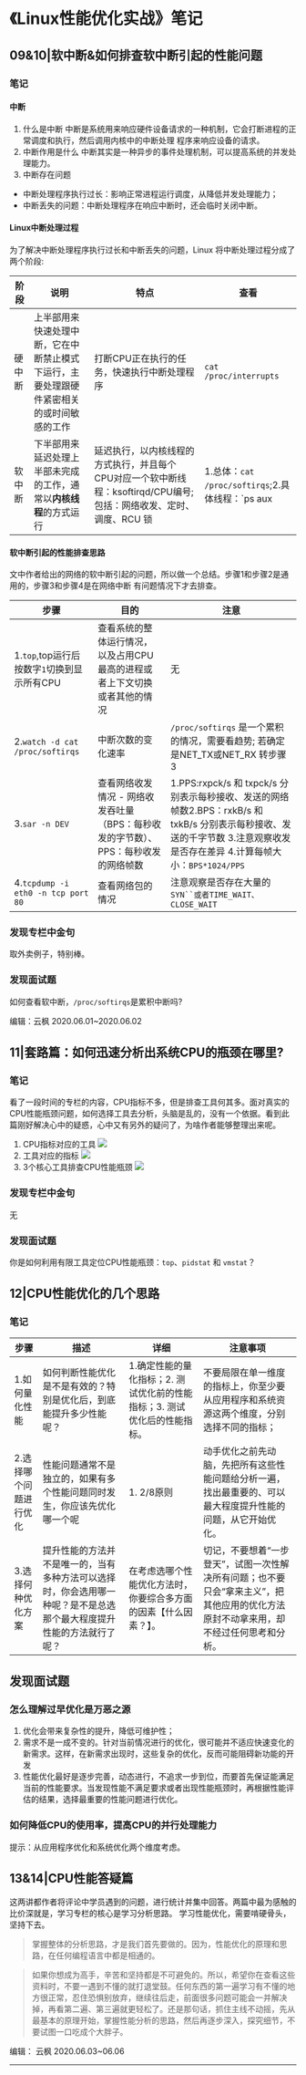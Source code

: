 # 《Linux性能优化实战》笔记

## 09&10|软中断&如何排查软中断引起的性能问题

### 笔记

#### 中断

1. 什么是中断
中断是系统用来响应硬件设备请求的一种机制，它会打断进程的正常调度和执行，然后调用内核中的中断处理
程序来响应设备的请求。
2. 中断作用是什么
中断其实是一种异步的事件处理机制，可以提高系统的并发处理能力。
3. 中断存在问题
  
- 中断处理程序执行过长：影响正常进程运行调度，从降低并发处理能力；
- 中断丢失的问题：中断处理程序在响应中断时，还会临时关闭中断。

#### Linux中断处理过程

  为了解决中断处理程序执行过长和中断丢失的问题，Linux 将中断处理过程分成了两个阶段:

阶段| 说明 | 特点| 查看
---------|----------|---------|---------
 硬中断 |上半部用来快速处理中断，它在中断禁止模式下运行，主要处理跟硬件紧密相关的或时间敏感的工作| 打断CPU正在执行的任务，快速执行中断处理程序|`cat /proc/interrupts`
 软中断 |下半部用来延迟处理上半部未完成的工作，通常以**内核线程**的方式运行|延迟执行，以内核线程的方式执行，并且每个CPU对应一个软中断线程：ksoftirqd/CPU编号;包括：网络收发、定时、调度、RCU 锁|1.总体：`cat /proc/softirqs`;2.具体线程：`ps aux | grep softirq`【注意里面的10中中断类型，以及不同CPU之间的差异】

#### 软中断引起的性能排查思路

文中作者给出的网络的软中断引起的问题，所以做一个总结。步骤1和步骤2是通用的，步骤3和步骤4是在网络中断
有问题情况下才去排查。

步骤|目的|注意
----|-----|------
1.`top`,top运行后按数字`1`切换到显示所有CPU|查看系统的整体运行情况，以及占用CPU最高的进程或者上下文切换或者其他的情况|无 
2.`watch -d cat /proc/softirqs`|中断次数的变化速率|`/proc/softirqs` 是一个累积的情况，需要看趋势; 若确定是NET_TX或NET_RX 转步骤 3 
3.`sar -n DEV`|查看网络收发情况 - 网络收发吞吐量（BPS：每秒收发的字节数）、PPS：每秒收发的网络帧数|1.PPS:rxpck/s 和 txpck/s 分别表示每秒接收、发送的网络帧数2.BPS：rxkB/s 和 txkB/s 分别表示每秒接收、发送的千字节数 3.注意观察收发是否存在差异 4.计算每帧大小：`BPS*1024/PPS`
4.`tcpdump -i eth0 -n tcp port 80`|查看网络包的情况|注意观察是否存在大量的`SYN``或者TIME_WAIT、CLOSE_WAIT`

### 发现专栏中金句

取外卖例子，特别棒。

### 发现面试题

如何查看软中断，`/proc/softirqs`是累积中断吗?

编辑：云枫 2020.06.01~2020.06.02

## 11|套路篇：如何迅速分析出系统CPU的瓶颈在哪里?

### 笔记

看了一段时间的专栏的内容，CPU指标不多，但是排查工具何其多。面对真实的CPU性能瓶颈问题，如何选择工具去分析，头脑是乱的，没有一个依据。看到此篇刚好解决心中的疑惑，心中又有另外的疑问了，为啥作者能够整理出来呢。

1. CPU指标对应的工具
![](../image/cpu_index_tool.png)
2. 工具对应的指标
![](../image/cpu_tool_index.png)
3. 3个核心工具排查CPU性能瓶颈
![](../image/3_core_tool.png)

### 发现专栏中金句

   无

### 发现面试题

你是如何利用有限工具定位CPU性能瓶颈：`top`、`pidstat` 和 `vmstat`？


## 12|CPU性能优化的几个思路

### 笔记

步骤|描述|详细|注意事项
----|----|-----|--------
1.如何量化性能|如何判断性能优化是不是有效的？特别是优化后，到底能提升多少性能呢？|1.确定性能的量化指标；2. 测试优化前的性能指标；3. 测试优化后的性能指标。|不要局限在单一维度的指标上，你至少要从应用程序和系统资源这两个维度，分别选择不同的指标；
2.选择哪个问题进行优化|性能问题通常不是独立的，如果有多个性能问题同时发生，你应该先优化哪一个呢|1. 2/8原则	|动手优化之前先动脑，先把所有这些性能问题给分析一遍，找出最重要的、可以最大程度提升性能的问题，从它开始优化。
3.选择何种优化方案|	提升性能的方法并不是唯一的，当有多种方法可以选择时，你会选用哪一种呢？是不是总选那个最大程度提升性能的方法就行了呢？|在考虑选哪个性能优化方法时，你要综合多方面的因素【什么因素？】。|切记，不要想着“一步登天”，试图一次性解决所有问题；也不要只会“拿来主义”，把其他应用的优化方法原封不动拿来用，却不经过任何思考和分析。

## 发现面试题

### 怎么理解过早优化是万恶之源

1. 优化会带来复杂性的提升，降低可维护性；
2. 需求不是一成不变的。针对当前情况进行的优化，很可能并不适应快速变化的新需求。这样，在新需求出现时，这些复杂的优化，反而可能阻碍新功能的开发
3. 性能优化最好是逐步完善，动态进行，不追求一步到位，而要首先保证能满足当前的性能要求。当发现性能不满足要求或者出现性能瓶颈时，再根据性能评估的结果，选择最重要的性能问题进行优化。

### 如何降低CPU的使用率，提高CPU的并行处理能力

提示：从应用程序优化和系统优化两个维度考虑。

## 13&14|CPU性能答疑篇

这两讲都作者将评论中学员遇到的问题，进行统计并集中回答。两篇中最为感触的比价深就是，学习专栏的核心是学习分析思路。
学习性能优化，需要啃硬骨头，坚持下去。

>掌握整体的分析思路，才是我们首先要做的。因为，性能优化的原理和思路，在任何编程语言中都是相通的。

>如果你想成为高手，辛苦和坚持都是不可避免的。所以，希望你在查看这些资料时，不要一遇到不懂的就打退堂鼓。任何东西的第一遍学习有不懂的地方很正常，忍住恐惧别放弃，继续往后走，前面很多问题可能会一并解决掉，再看第二遍、第三遍就更轻松了。还是那句话，抓住主线不动摇，先从最基本的原理开始，掌握性能分析的思路，然后再逐步深入，探究细节，不要试图一口吃成个大胖子。

编辑： 云枫 2020.06.03~06.06

---